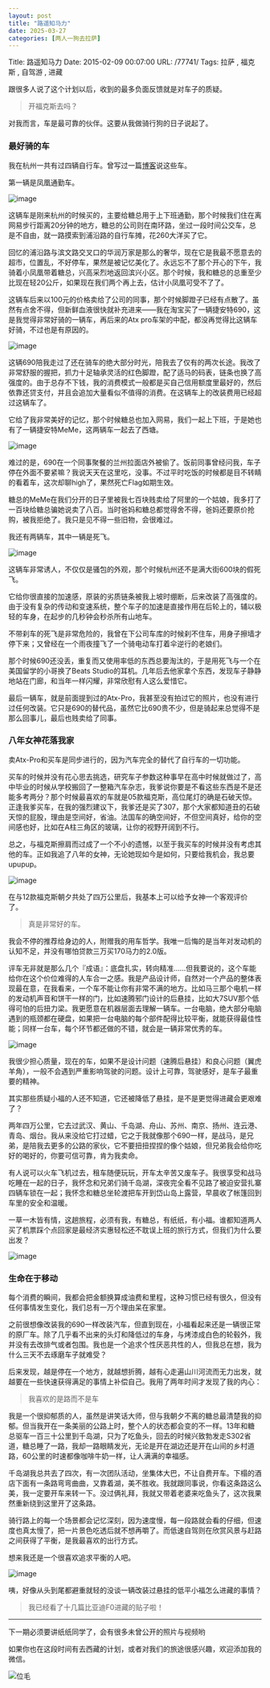 ```yaml
---
layout: post
title: "路遥知马力"
date: 2025-03-27
categories: [两人一狗去拉萨]
---
```


Title: 路遥知马力
Date: 2015-02-09 00:07:00
URL: /77741/
Tags: 拉萨 , 福克斯 , 自驾游 , 进藏

跟很多人说了这个计划以后，收到的最多负面反馈就是对车子的质疑。

> 开福克斯去吗？

对我而言，车是最可靠的伙伴。这要从我做骑行狗的日子说起了。

### 最好骑的车

我在杭州一共有过四辆自行车。曾写过一篇[博客](http://weimao.me/archives/683/)说这些车。

第一辆是凤凰通勤车。

![image](http://img.weimao.me/2019-05-21-022405.jpg)

这辆车是刚来杭州的时候买的，主要给糖总用于上下班通勤，那个时候我们住在离网易步行距离20分钟的地方，糖总的公司则在南环路，坐过一段时间公交车，总是不自由，就一路摸索到浦沿路的自行车摊，花260大洋买了它。

回忆的浦沿路与滨文路交叉口的华润万家是那么的奢华，现在它是我最不愿意去的超市，位置乱，不好停车，果然是被记忆美化了。永远忘不了那个开心的下午，我骑着小凤凰带着糖总，兴高采烈地返回滨兴小区。那个时候，我和糖总的总重至少比现在轻20公斤，如果现在我们两个再上去，估计小凤凰可受不了了。

这辆车后来以100元的价格卖给了公司的同事，那个时候脚蹬子已经有点散了。虽然有点舍不得，但新鲜血液很快就补充进来——我在淘宝买了一辆捷安特690，这是我觉得非常好骑的一辆车，再后来的Atx pro车架的中配，都没再觉得比这辆车好骑，不过也是有原因的。

![image](http://img.weimao.me/2019-05-21-022407.jpg)

这辆690陪我走过了还在骑车的绝大部分时光，陪我去了仅有的两次长途。我改了非常舒服的握把，抓力十足轴承灵活的红色脚蹬，配了适马的码表，链条也换了高强度的。由于总存不下钱，我的消费模式一般都是买自己信用额度里最好的，然后依靠还贷支付，并且会追加大量看似不值得的消费。在这辆车上的改装费用已经超过这辆车了。

它给了我非常美好的记忆，那个时候糖总也加入网易，我们一起上下班，于是她也有了一辆捷安特MeMe，这两辆车一起去了西塘。

![image](http://img.weimao.me/2019-05-21-022408.jpg)

难过的是，690在一个同事聚餐的兰州拉面店外被偷了。饭前同事曾经问我，车子停在外面不要紧嘛？我说天天在这里吃，没事。不过平时吃饭的时候都是目不转睛的看着车，这次却聊high了，果然死亡Flag如期生效。

糖总的MeMe在我们分开的日子里被我七百块贱卖给了阿里的一个姑娘，我多打了一百块给糖总骗她说卖了八百。当时爸妈和糖总都觉得舍不得，爸妈还要原价抢购，被我拒绝了。我只是见不得一些旧物，会很难过。

我还有两辆车，其中一辆是死飞。

![image](http://img.weimao.me/2019-05-21-022411.jpg)

这辆车非常诱人，不仅仅是骚包的外观，那个时候杭州还不是满大街600块的假死飞。

它给你很直接的加速感，原装的劣质链条被我上坡时绷断，后来改装了高强度的。由于没有复杂的传动和变速系统，整个车子的加速是直接作用在后轮上的，辅以极轻的车身，在起步的几秒钟会秒杀所有山地车。

不带刹车的死飞是非常危险的，我曾在下公司车库的时候刹不住车，用身子擦墙才停下来；又曾经在一个雨夜撞飞了一个骑电动车打着伞逆行的老娘们。

那个时候690还没丢，重复而又使用率低的东西总要淘汰的，于是用死飞与一个在美国留学的小哥换了Beats Studio的耳机。几年后去他家拿个东西，发现车子静静地站在门廊，和当年一样闪耀，非常欣慰有人这么爱惜它。

最后一辆车，就是前面提到过的Atx-Pro，我甚至没有拍过它的照片，也没有进行过任何改装。它只是690的替代品，虽然它比690贵不少，但是骑起来总觉得不是那么回事儿，最后也贱卖给了同事。

### 八年女神花落我家

卖Atx-Pro和买车是同步进行的，因为汽车完全的替代了自行车的一切功能。

买车的时候并没有花心思去挑选，研究车子参数这种事早在高中时候就做过了，高中毕业的时候从学校搬回了一整箱汽车杂志，我爹说你要是不看这些东西是不是还能多考两分？那个时候最喜欢的车就是05款福克斯，高位尾灯的确是石破天惊。正逢我爹买车，在我的强烈建议下，我爹还是买了307，那个大家都知道丑的石破天惊的屁股，理由是空间好，省油。法国车的确空间好，不但空间真好，给你的空间感也好，比如在A柱三角区的玻璃，让你的视野开阔到不行。

总之，与福克斯擦肩而过成了一个不小的遗憾，以至于我买车的时候并没有考虑其他的车。正如我追了八年的女神，无论她现如今是如何，只要给我机会，我总要upupup。

![image](http://img.weimao.me/2019-05-21-022414.jpg)

在与12款福克斯朝夕共处了四万公里后，我基本上可以给予女神一个客观评价了。

> 真是非常好的车。

我会不停的推荐给身边的人，附赠我的用车哲学。我唯一后悔的是当年对发动机的认知不足，并没有哪怕贷款三万买170马力的2.0版。

评车无非就是那么几个『成语』：底盘扎实，转向精准……但我要说的，这个车能给你在这个价位难得的人车合一之感。我是产品设计师，自然对一个产品的整体表现最在意，在我看来，一个车不能让你有非常不满的地方。比如马三那个电机一样的发动机声音和饼干一样的门，比如速腾邪门设计的后悬挂，比如大7SUV那个低得可怕的后扭力梁。我更愿意在机器层面去理解一辆车。一台电脑，绝大部分电脑遇到的瓶颈都在硬盘，如果把一台电脑的每个部件配得比较平衡，就能获得最佳性能；同样一台车，每个环节都还做的不错，就会是一辆非常优秀的车。

![image](http://img.weimao.me/2019-05-21-022417.jpg)

我很少担心质量，现在的车，如果不是设计问题（速腾后悬挂）和良心问题（翼虎羊角），一般不会遇到严重影响驾驶的问题。设计上可靠，驾驶感好，是车子最重要的精神。

其实那些质疑小福的人还不知道，它还被降低了悬挂，是不是更觉得进藏会更艰难了？

两年四万公里，它去过武汉、黄山、千岛湖、舟山、苏州、南京、扬州、连云港、青岛、烟台。我从来没给它打过蜡，它之于我就像那个690一样，是战马，是兄弟，是陪我去更多的公路的家伙，它不要扭扭捏捏的像个姑娘，但兄弟我会给你吃好的喝好的，你要可信可靠，肯为我卖命。

有人说可以火车飞机过去，租车随便玩玩，开车太辛苦又废车子。我很享受和战马吃睡在一起的日子，我怀念和兄弟们骑千岛湖，深夜完全看不见路了被迫安营扎寨四辆车锁在一起；我怀念和糖总坐轮渡把车开到岱山岛上露营，早晨收了帐篷回到车里的安全和温暖。

一草一木皆有情，这趟旅程，必须有我，有糖总，有纸纸，有小福。谁都知道两人买了机票踩个点回家是最经济实惠轻松还不耽误上班的旅行方式，但我们为什么要出发？

![image](http://img.weimao.me/2019-05-21-022420.jpg)

### 生命在于移动

每个消费的瞬间，我都会把金额换算成油费和里程，这种习惯已经有很久，但没有任何事情发生变化，我们总有一万个理由呆在家里。

之前很想像改装我的690一样改装汽车，但直到现在，小福看起来还是一辆很正常的原厂车。除了几乎看不出来的头灯和降低过的车身，与烤漆成白色的轮毂外，我并没有去改排气或者包围。我也是一个追求个性厌恶共性的人，但我总在想，我为什么三天不去琢磨车子就难受？

后来发现，越是停在一个地方，就越想折腾，越有心走遍山川河流而无力出发，就越要在一些快速获得满足的事情上补偿自己。我用了两年时间才发现了我的内心：

> 我喜欢的是路而不是车

我是一个很抑郁质的人，虽然是讲笑话大师，但与我朝夕不离的糖总最清楚我的抑郁。但当我开在一条美丽的公路上时，整个人的状态都会变的不一样。13年和糖总驱车一百三十公里到千岛湖，只为了吃鱼头，回去的时候兴致勃发走S302省道，糖总睡了一路，我却一路眼睛发光，无论是开在湖边还是开在山间的乡村道路，60公里的时速都像咖啡牛奶一样，让人满满的幸福感。

千岛湖我总共去了四次，有一次团队活动，坐集体大巴，不让自费开车。下榻的酒店下面有一条路弯弯曲曲，又靠着湖，美不胜收。我就跟同事说，你看这条路这么美，我一定要开车来转一下。没过俩礼拜，我就又带着老婆来吃鱼头了，这次我果然重新绕到这里开了这条路。

骑行路上的每一个场景都会记忆深刻，因为速度慢，每一段路就会看的仔细，但速度也真太慢了，把一片景色吃透后就不想再嚼了。而低速自驾则在欣赏风景与赶路之间获得了平衡，是我最喜欢的出行方式。

想来我还是一个很喜欢追求平衡的人吧。

![image](http://img.weimao.me/2019-05-21-022424.jpg)

咦，好像从头到尾都避重就轻的没谈一辆改装过悬挂的低平小福怎么进藏的事情？

> 我已经看了十几篇比亚迪F0进藏的贴子啦！

* * *

下一期必须要讲纸纸同学了，会有很多未曾公开的照片与视频哟

如果你也在这段时间有去西藏的计划，或者对我们的旅途很感兴趣，欢迎添加我的微信。

![位毛](http://img.weimao.me/2019-05-21-022426.png)